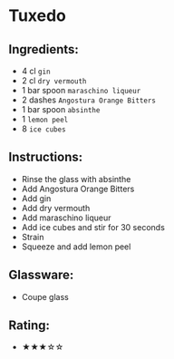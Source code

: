 # Tuxedo

## Ingredients:
- 4 cl `gin`
- 2 cl `dry vermouth`
- 1 bar spoon `maraschino liqueur`
- 2 dashes `Angostura Orange Bitters`
- 1 bar spoon `absinthe`
- 1 `lemon peel`
- 8 `ice cubes`

## Instructions:
- Rinse the glass with absinthe
- Add Angostura Orange Bitters
- Add gin
- Add dry vermouth
- Add maraschino liqueur
- Add ice cubes and stir for 30 seconds
- Strain
- Squeeze and add lemon peel

## Glassware:
- Coupe glass

## Rating:
- ★★★☆☆